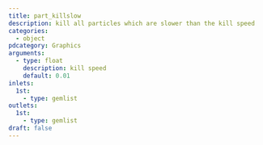 ```yaml
---
title: part_killslow
description: kill all particles which are slower than the kill speed
categories:
  - object
pdcategory: Graphics
arguments:
  - type: float
    description: kill speed
    default: 0.01
inlets:
  1st:
    - type: gemlist
outlets:
  1st:
    - type: gemlist
draft: false
---
```

